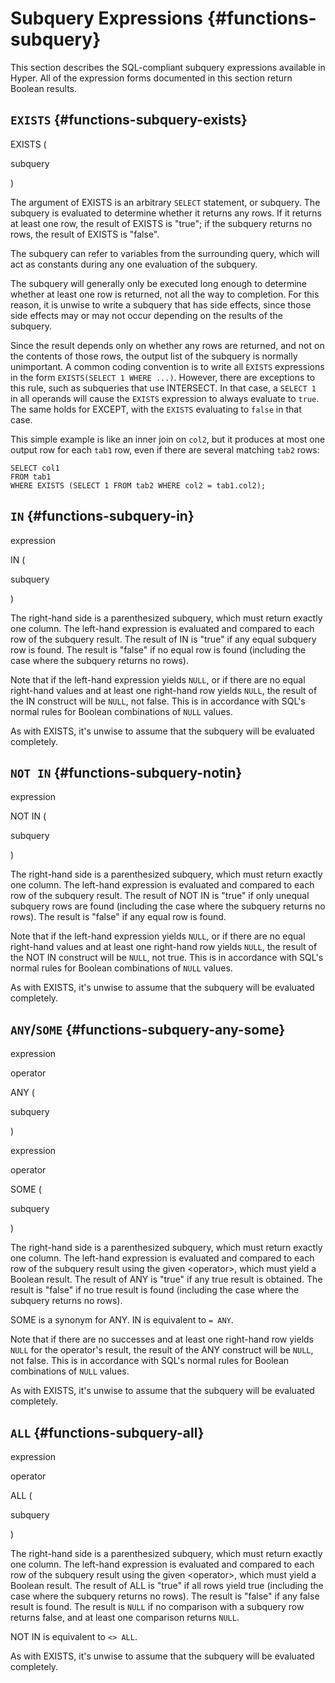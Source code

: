 # Subquery Expressions {#functions-subquery}

This section describes the SQL-compliant subquery expressions available
in Hyper. All of the expression forms documented in this section return
Boolean results.

## `EXISTS` {#functions-subquery-exists}

EXISTS (

subquery

)

The argument of EXISTS is an arbitrary `SELECT` statement, or subquery.
The subquery is evaluated to determine whether it returns any rows. If
it returns at least one row, the result of EXISTS is "true"; if the
subquery returns no rows, the result of EXISTS is "false".

The subquery can refer to variables from the surrounding query, which
will act as constants during any one evaluation of the subquery.

The subquery will generally only be executed long enough to determine
whether at least one row is returned, not all the way to completion. For
this reason, it is unwise to write a subquery that has side effects,
since those side effects may or may not occur depending on the results
of the subquery.

Since the result depends only on whether any rows are returned, and not
on the contents of those rows, the output list of the subquery is
normally unimportant. A common coding convention is to write all
`EXISTS` expressions in the form `EXISTS(SELECT 1 WHERE ...)`. However,
there are exceptions to this rule, such as subqueries that use
INTERSECT. In that case, a `SELECT 1` in all operands will cause the
`EXISTS` expression to always evaluate to `true`. The same holds for
EXCEPT, with the `EXISTS` evaluating to `false` in that case.

This simple example is like an inner join on `col2`, but it produces at
most one output row for each `tab1` row, even if there are several
matching `tab2` rows:

    SELECT col1
    FROM tab1
    WHERE EXISTS (SELECT 1 FROM tab2 WHERE col2 = tab1.col2);

## `IN` {#functions-subquery-in}

expression

IN (

subquery

)

The right-hand side is a parenthesized subquery, which must return
exactly one column. The left-hand expression is evaluated and compared
to each row of the subquery result. The result of IN is "true" if any
equal subquery row is found. The result is "false" if no equal row is
found (including the case where the subquery returns no rows).

Note that if the left-hand expression yields `NULL`, or if there are no
equal right-hand values and at least one right-hand row yields `NULL`,
the result of the IN construct will be `NULL`, not false. This is in
accordance with SQL\'s normal rules for Boolean combinations of `NULL`
values.

As with EXISTS, it\'s unwise to assume that the subquery will be
evaluated completely.

## `NOT IN` {#functions-subquery-notin}

expression

NOT IN (

subquery

)

The right-hand side is a parenthesized subquery, which must return
exactly one column. The left-hand expression is evaluated and compared
to each row of the subquery result. The result of NOT IN is "true" if
only unequal subquery rows are found (including the case where the
subquery returns no rows). The result is "false" if any equal row is
found.

Note that if the left-hand expression yields `NULL`, or if there are no
equal right-hand values and at least one right-hand row yields `NULL`,
the result of the NOT IN construct will be `NULL`, not true. This is in
accordance with SQL\'s normal rules for Boolean combinations of `NULL`
values.

As with EXISTS, it\'s unwise to assume that the subquery will be
evaluated completely.

## `ANY`/`SOME` {#functions-subquery-any-some}

expression

operator

ANY (

subquery

)

expression

operator

SOME (

subquery

)

The right-hand side is a parenthesized subquery, which must return
exactly one column. The left-hand expression is evaluated and compared
to each row of the subquery result using the given \<operator\>, which
must yield a Boolean result. The result of ANY is "true" if any true
result is obtained. The result is "false" if no true result is found
(including the case where the subquery returns no rows).

SOME is a synonym for ANY. IN is equivalent to `= ANY`.

Note that if there are no successes and at least one right-hand row
yields `NULL` for the operator\'s result, the result of the ANY
construct will be `NULL`, not false. This is in accordance with SQL\'s
normal rules for Boolean combinations of `NULL` values.

As with EXISTS, it\'s unwise to assume that the subquery will be
evaluated completely.

## `ALL` {#functions-subquery-all}

expression

operator

ALL (

subquery

)

The right-hand side is a parenthesized subquery, which must return
exactly one column. The left-hand expression is evaluated and compared
to each row of the subquery result using the given \<operator\>, which
must yield a Boolean result. The result of ALL is "true" if all rows
yield true (including the case where the subquery returns no rows). The
result is "false" if any false result is found. The result is `NULL` if
no comparison with a subquery row returns false, and at least one
comparison returns `NULL`.

NOT IN is equivalent to `<> ALL`.

As with EXISTS, it\'s unwise to assume that the subquery will be
evaluated completely.
